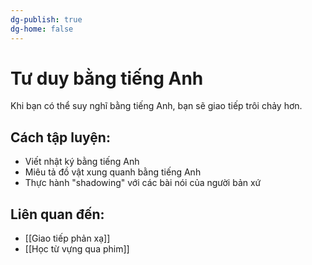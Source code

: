 ```yaml
---
dg-publish: true
dg-home: false
---
```

# Tư duy bằng tiếng Anh
Khi bạn có thể suy nghĩ bằng tiếng Anh, bạn sẽ giao tiếp trôi chảy hơn.

## Cách tập luyện:
- Viết nhật ký bằng tiếng Anh
- Miêu tả đồ vật xung quanh bằng tiếng Anh
- Thực hành "shadowing" với các bài nói của người bản xứ

## Liên quan đến:
- [[Giao tiếp phản xạ]]
- [[Học từ vựng qua phim]]
